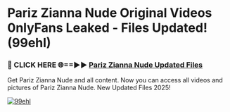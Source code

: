 # Pariz Zianna Nude Original Videos 0nlyFans Leaked - Files Updated! (99ehl)

<h3>🔴 CLICK HERE 🌐==►► <a href="https://tinyurl.com/y5r63du9" rel="nofollow">Pariz Zianna Nude Updated Files</a></h3>

Get Pariz Zianna Nude and all content. Now you can access all videos and pictures of Pariz Zianna Nude. New Updated Files 2025!

[![99ehl](https://i.imgur.com/UVo9nyh.gif)](https://tinyurl.com/y5r63du9)